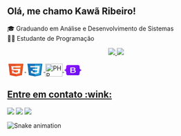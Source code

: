 ## Olá, me chamo Kawã Ribeiro!
🎓 Graduando em Análise e Desenvolvimento de Sistemas <br>
👨‍💻 Estudante de Programação


<div align="center">
  <a href="https://github.com/Kawa-github">
  <img height="180em" src="https://github-readme-stats.vercel.app/api?username=Kawa-github&show_icons=true&theme=algolia&include_all_commits=true&count_private=true"/>
  <img height="180em" src="https://github-readme-stats.vercel.app/api/top-langs/?username=Kawa-github&layout=compact&langs_count=7&theme=algolia "/>
</div>
<div style="display: inline_block"><br>
  <img align="center" height="30" width="40" src="https://raw.githubusercontent.com/devicons/devicon/master/icons/html5/html5-original.svg" title="HTML">
  <img align="center" height="30" width="40" src="https://raw.githubusercontent.com/devicons/devicon/master/icons/css3/css3-original.svg" title="CSS">
  <img align="center" height="30" width="40" src="https://cdn.jsdelivr.net/gh/devicons/devicon/icons/php/php-original.svg" title="PHP"/>
  <img align="center" height="30" width="40" src="https://github.com/devicons/devicon/blob/master/icons/bootstrap/bootstrap-original.svg" title="Bootstrap">
  
<!--   <img align="right" alt="Rafa-pic" height="150" style="border-radius:50px;" src="https://media.discordapp.net/attachments/639956127056134178/890373478988013628/Publicacoes_Instagram_1_1.png?width=676&height=676"> -->
</div>
  
  ##
 
<div>
  <h2>Entre em contato :wink:</h2>
  <a href = "mailto:kawa.rfaragao@gmail.com"><img src="https://img.shields.io/badge/Gmail-D14836?style=for-the-badge&logo=gmail&logoColor=white" target="_blank"></a>
  <a href="https://www.linkedin.com/in/kaw%C3%A3-ribeiro/" target="_blank"><img src="https://img.shields.io/badge/-LinkedIn-%230077B5?style=for-the-badge&logo=linkedin&logoColor=white" target="_blank"></a> 
 <a href="https://instagram.com/kawaribeiro1" target="_blank"><img src="https://img.shields.io/badge/-Instagram-%23E4405F?style=for-the-badge&logo=instagram&logoColor=white" target="_blank"></a>
  
<!--   ![Snake animation](https://github.com/Kawa-github/Kawa-github/blob/output/github-contribution-grid-snake.svg) -->
  ![Snake animation](https://github.com/Kawa-github/Kawa-github/blob/output/github-contribution-grid-snake.svg)
 
</div>

